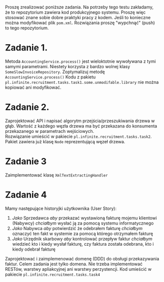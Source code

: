 Proszę zrealizować poniższe zadania.
Na potrzeby tego testu zakładamy, że to repozytorium zawiera kod produkcyjnego systemu.
Proszę więc stosować znane sobie dobre praktyki pracy z kodem. 
Jeśli to konieczne można modyfikować plik `pom.xml`.
Rozwiązania proszę "wypchnąć" (push) to tego repozytorium.

# Zadanie 1.
Metoda `AccountingService.process()` jest wieloktotnie wywoływana z tymi samymi parametrami.
Niestety korzysta z bardzo wolnej klasy `SomeSlowInvoiceRepository`.
Zoptymalizuj metodę `AccountingService.process()`
Kodu z pakietu `pl.infinite.recruitment.tasks.task1.some.unmodifable.library` nie można kopiować ani modyfikować.

# Zadanie 2.
Zaprojektować API i napisać algorytm przejścia/przeszukiwania drzewa w głąb. Wartość z każdego węzła drzewa
ma być przekazana do konsumenta przekazanego w parametrach wejściowych.  
Rozwiązanie umieścić w pakiecie `pl.infinite.recruitment.tasks.task2`.
Pakiet zawiera już klasę `Node` reprezentującą węzeł drzewa.

# Zadanie 3
Zaimplementować klasę `XmlTextExtractingHandler`

# Zadanie 4
Mamy następujące historyjki użytkownika (User Story):
1. *Jako* Sprzedawca *aby* przekazać wystawioną fakturę mojemu klientowi (Nabywcy)
  *chciałbym* wysłać ją za pomocą systemu informatycznego
2. *Jako* Nabywca *aby* potwierdzić że odebrałem fakturę 
  *chciałbym* oznaczyć ten fakt w systemie za pomocą którego otrzymałem fakturę  
3. *Jako* Urzędnik skarbowy *aby* kontrolować przepływ faktur
  *chciałbym* wiedzieć kto i kiedy wysłał fakturę, czy faktura została odebrana, kto i kiedy odebrał fakturę 

Zaprojektować i zaimplemenować domenę (DDD) do obsługi przekazywania faktur.
Celem zadania jest tylko domena. Nie trzeba implementować RESTów, warstwy apliakcyjnej ani warstwy perzystencji.
Kod umieścić w pakiecie `pl.infinite.recruitment.tasks.task4` 
